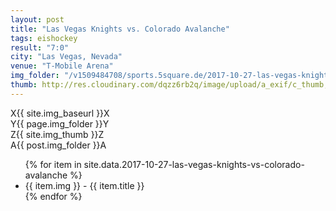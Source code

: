 ```yaml
---
layout: post
title: "Las Vegas Knights vs. Colorado Avalanche"
tags: eishockey
result: "7:0"
city: "Las Vegas, Nevada"
venue: "T-Mobile Arena"
img_folder: "/v1509484708/sports.5square.de/2017-10-27-las-vegas-knights-vs-colorado-avalanche/"
thumb: http://res.cloudinary.com/dqzz6rb2q/image/upload/a_exif/c_thumb,g_center,h_251,w_251/v1509484708/sports.5square.de/2017-10-27-las-vegas-knights-vs-colorado-avalanche/IMG_2734.jpg
---
```

X{{ site.img_baseurl }}X<br>
Y{{ page.img_folder }}Y<br>
Z{{ site.img_thumb }}Z<br>
A{{ post.img_folder }}A<br>
<ul>
{% for item in site.data.2017-10-27-las-vegas-knights-vs-colorado-avalanche %}
  <li>
      {{ item.img }} - {{ item.title }}
  </li>
{% endfor %}
</ul>

<div class="media">
  <a href="{{ site.img_baseurl }}{{ post.img_folder }}IMG_2734.jpg"><img src="{{ site.img_baseurl }}{{ site.img_thumb}}rrr{{ post.img_folder }}zzzIMG_2734.jpg" alt="" title="" /></a>
</div>
<div class="media">
  <a href="{{ site.img_baseurl }}{{ post.img_folder }}IMG_2735.jpg"><img src="{{ site.img_baseurl }}{{ site.img_thumb}}{{ post.img_folder }}IMG_2735.jpg" alt="" title="This right here is a caption." /></a>
</div>
<div class="media">
  <a href="{{ site.img_baseurl }}{{ post.img_folder }}IMG_2736.jpg"><img src="{{ site.img_baseurl }}{{ site.img_thumb}}{{ post.img_folder }}IMG_2736.jpg" alt="" title="This right here is a caption." /></a>
</div>
<div class="media">
  <a href="{{ site.img_baseurl }}{{ post.img_folder }}IMG_2738.jpg"><img src="{{ site.img_baseurl }}{{ site.img_thumb}}{{ post.img_folder }}IMG_2738.jpg" alt="" title="This right here is a caption." /></a>
</div>
<div class="media">
  <a href="{{ site.img_baseurl }}{{ post.img_folder }}IMG_2741.jpg"><img src="{{ site.img_baseurl }}{{ site.img_thumb}}{{ post.img_folder }}IMG_2741.jpg" alt="" title="This right here is a caption." /></a>
</div>
<div class="media">
  <a href="{{ site.img_baseurl }}{{ post.img_folder }}IMG_2742.jpg"><img src="{{ site.img_baseurl }}{{ site.img_thumb}}{{ post.img_folder }}IMG_2742.jpg" alt="" title="This right here is a caption." /></a>
</div>
<div class="media">
  <a href="{{ site.img_baseurl }}{{ post.img_folder }}IMG_2742.jpg"><img src="{{ site.img_baseurl }}{{ site.img_thumb}}{{ post.img_folder }}IMG_2742.jpg" alt="" title="This right here is a caption." /></a>
</div>
<div class="media">
  <a href="{{ site.img_baseurl }}{{ post.img_folder }}IMG_2742.jpg"><img src="{{ site.img_baseurl }}{{ site.img_thumb}}{{ post.img_folder }}IMG_2742.jpg" alt="" title="This right here is a caption." /></a>
</div>
<div class="media">
  <a href="{{ site.img_baseurl }}{{ post.img_folder }}IMG_2743.jpg"><img src="{{ site.img_baseurl }}{{ site.img_thumb}}{{ post.img_folder }}IMG_2743.jpg" alt="" title="This right here is a caption." /></a>
</div>
<div class="media">
  <a href="{{ site.img_baseurl }}{{ post.img_folder }}IMG_2746.jpg"><img src="{{ site.img_baseurl }}{{ site.img_thumb}}{{ post.img_folder }}IMG_2746.jpg" alt="" title="This right here is a caption." /></a>
</div>
<div class="media">
  <a href="{{ site.img_baseurl }}{{ post.img_folder }}IMG_2749.jpg"><img src="{{ site.img_baseurl }}{{ site.img_thumb}}{{ post.img_folder }}IMG_2749.jpg" alt="" title="This right here is a caption." /></a>
</div>
<div class="media">
  <a href="{{ site.img_baseurl }}{{ post.img_folder }}IMG_2756.jpg"><img src="{{ site.img_baseurl }}{{ site.img_thumb}}{{ post.img_folder }}IMG_2756.jpg" alt="" title="This right here is a caption." /></a>
</div>
<div class="media">
  <a href="{{ site.img_baseurl }}{{ post.img_folder }}IMG_2760.jpg"><img src="{{ site.img_baseurl }}{{ site.img_thumb}}{{ post.img_folder }}IMG_2760.jpg" alt="" title="This right here is a caption." /></a>
</div>
<div class="media">
  <a href="{{ site.img_baseurl }}{{ post.img_folder }}IMG_2768.jpg"><img src="{{ site.img_baseurl }}{{ site.img_thumb}}{{ post.img_folder }}IMG_2768.jpg" alt="" title="This right here is a caption." /></a>
</div>
<div class="media">
  <a href="http://res.cloudinary.com/dqzz6rb2q/video/upload/br_300,vc_h264/v1509492132/IMG_2744_i1xq4x.mov"><img src="http://res.cloudinary.com/dqzz6rb2q/video/upload/br_300,c_thumb,h_251,vc_h264,w_251/v1509492132/IMG_2744_i1xq4x.jpg" alt="" title="This right here is a caption." /></a>
</div>
